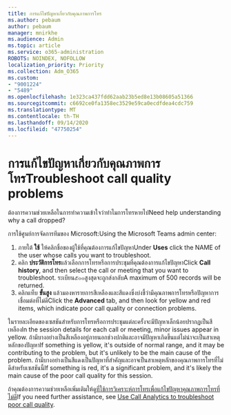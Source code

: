 ```yaml
---
title: การแก้ไขปัญหาเกี่ยวกับคุณภาพการโทร
ms.author: pebaum
author: pebaum
manager: mnirkhe
ms.audience: Admin
ms.topic: article
ms.service: o365-administration
ROBOTS: NOINDEX, NOFOLLOW
localization_priority: Priority
ms.collection: Adm_O365
ms.custom:
- "9001224"
- "5489"
ms.openlocfilehash: 1e323ca437fdd62aab23b5ed8e13b08605a51366
ms.sourcegitcommit: c6692ce0fa1358ec3529e59ca0ecdfdea4cdc759
ms.translationtype: MT
ms.contentlocale: th-TH
ms.lasthandoff: 09/14/2020
ms.locfileid: "47750254"
---
```

# <a name="troubleshoot-call-quality-problems"></a><span data-ttu-id="f0c02-102">การแก้ไขปัญหาเกี่ยวกับคุณภาพการโทร</span><span class="sxs-lookup"><span data-stu-id="f0c02-102">Troubleshoot call quality problems</span></span>

<span data-ttu-id="f0c02-103">ต้องการความช่วยเหลือในการทำความเข้าใจว่าทำไมการโทรหายไป</span><span class="sxs-lookup"><span data-stu-id="f0c02-103">Need help understanding why a call dropped?</span></span>

<span data-ttu-id="f0c02-104">การใช้ศูนย์การจัดการทีมของ Microsoft:</span><span class="sxs-lookup"><span data-stu-id="f0c02-104">Using the Microsoft Teams admin center:</span></span>

1. <span data-ttu-id="f0c02-105">ภายใต้ **ใช้** ให้คลิกชื่อของผู้ใช้ที่คุณต้องการแก้ไขปัญหา</span><span class="sxs-lookup"><span data-stu-id="f0c02-105">Under **Uses** click the NAME of the user whose calls you want to troubleshoot.</span></span>
2. <span data-ttu-id="f0c02-106">คลิก **ประวัติการโทร**แล้วเลือกการโทรหรือการประชุมที่คุณต้องการแก้ไขปัญหา</span><span class="sxs-lookup"><span data-stu-id="f0c02-106">Click **Call history**, and then select the call or meeting that you want to troubleshoot.</span></span> <span data-ttu-id="f0c02-107">ระเบียน๕๐๐สูงสุดจะถูกส่งกลับ</span><span class="sxs-lookup"><span data-stu-id="f0c02-107">A maximum of 500 records will be returned.</span></span>
3. <span data-ttu-id="f0c02-108">คลิกแท็บ **ขั้นสูง** แล้วมองหารายการสีเหลืองและสีแดงซึ่งบ่งชี้ว่ามีคุณภาพการโทรหรือปัญหาการเชื่อมต่อที่ไม่ดี</span><span class="sxs-lookup"><span data-stu-id="f0c02-108">Click the **Advanced** tab, and then look for yellow and red items, which indicate poor call quality or connection problems.</span></span>

<span data-ttu-id="f0c02-109">ในรายละเอียดของเซสชันสำหรับการโทรหรือการประชุมแต่ละครั้งจะมีปัญหาเล็กน้อยปรากฏเป็นสีเหลือง</span><span class="sxs-lookup"><span data-stu-id="f0c02-109">In the session details for each call or meeting, minor issues appear in yellow.</span></span> <span data-ttu-id="f0c02-110">ถ้ามีบางอย่างเป็นสีเหลืองอยู่ภายนอกช่วงปกติและอาจมีปัญหาเกิดขึ้นแต่ไม่น่าจะเป็นสาเหตุหลักของปัญหา</span><span class="sxs-lookup"><span data-stu-id="f0c02-110">If something is yellow, it's outside of normal range, and it may be contributing to the problem, but it's unlikely to be the main cause of the problem.</span></span> <span data-ttu-id="f0c02-111">ถ้ามีบางอย่างเป็นสีแดงเป็นปัญหาที่สำคัญและอาจเป็นสาเหตุหลักของคุณภาพการโทรที่ไม่ดีสำหรับเซสชันนี้</span><span class="sxs-lookup"><span data-stu-id="f0c02-111">If something is red, it's a significant problem, and it's likely the main cause of the poor call quality for this session.</span></span>

<span data-ttu-id="f0c02-112">ถ้าคุณต้องการความช่วยเหลือเพิ่มเติมให้ดู[ที่ใช้การวิเคราะห์การโทรเพื่อแก้ไขปัญหาคุณภาพการโทรที่ไม่ดี](https://docs.microsoft.com/microsoftteams/use-call-analytics-to-troubleshoot-poor-call-quality#troubleshoot-call-quality-problems-using-call-analytics)</span><span class="sxs-lookup"><span data-stu-id="f0c02-112">If you need further assistance, see [Use Call Analytics to troubleshoot poor call quality](https://docs.microsoft.com/microsoftteams/use-call-analytics-to-troubleshoot-poor-call-quality#troubleshoot-call-quality-problems-using-call-analytics).</span></span>
